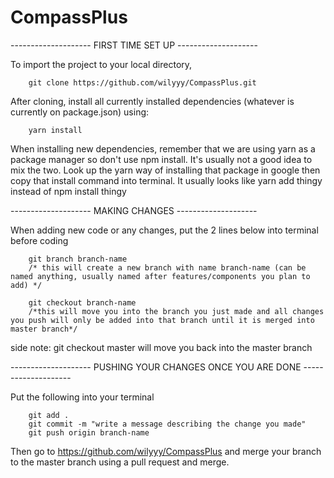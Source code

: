 # CompassPlus

-------------------- FIRST TIME SET UP --------------------

To import the project to your local directory, 

		git clone https://github.com/wilyyy/CompassPlus.git

After cloning, install all currently installed dependencies (whatever is currently on package.json) using:

		yarn install

When installing new dependencies, remember that we are using yarn as a package manager so don't use npm install. 
It's usually not a good idea to mix the two.
Look up the yarn way of installing that package in google then copy that install command into terminal.
It usually looks like yarn add thingy instead of npm install thingy
		
		
-------------------- MAKING CHANGES --------------------

When adding new code or any changes, put the 2 lines below into terminal before coding

		git branch branch-name  
		/* this will create a new branch with name branch-name (can be named anything, usually named after features/components you plan to add) */

		git checkout branch-name
		/*this will move you into the branch you just made and all changes you push will only be added into that branch until it is merged into master branch*/

side note: git checkout master will move you back into the master branch


-------------------- PUSHING YOUR CHANGES ONCE YOU ARE DONE --------------------

Put the following into your terminal

		git add .
		git commit -m "write a message describing the change you made"
		git push origin branch-name
			
Then go to https://github.com/wilyyy/CompassPlus and merge your branch to the master branch using a pull request and merge.
